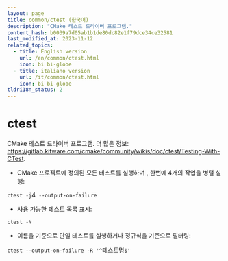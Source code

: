 ```yaml
---
layout: page
title: common/ctest (한국어)
description: "CMake 테스트 드라이버 프로그램."
content_hash: b0039a7d05ab1b1de80dc82e1f79dce34ce32581
last_modified_at: 2023-11-12
related_topics:
  - title: English version
    url: /en/common/ctest.html
    icon: bi bi-globe
  - title: italiano version
    url: /it/common/ctest.html
    icon: bi bi-globe
tldri18n_status: 2
---
```

# ctest

CMake 테스트 드라이버 프로그램.
더 많은 정보: <https://gitlab.kitware.com/cmake/community/wikis/doc/ctest/Testing-With-CTest>.

- CMake 프로젝트에 정의된 모든 테스트를 실행하며 , 한번에 4개의 작업을 병렬 실행:

`ctest -j`<span class="tldr-var badge badge-pill bg-dark-lm bg-white-dm text-white-lm text-dark-dm font-weight-bold">4</span>` --output-on-failure`

- 사용 가능한 테스트 목록 표시:

`ctest -N`

- 이름을 기준으로 단일 테스트를 실행하거나 정규식을 기준으로 필터링:

`ctest --output-on-failure -R '^`<span class="tldr-var badge badge-pill bg-dark-lm bg-white-dm text-white-lm text-dark-dm font-weight-bold">테스트명</span>`$'`

